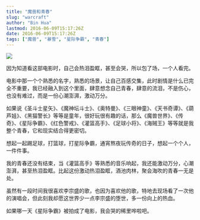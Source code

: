 ```yaml
---
title: "魔兽和青春"
slug: "warcraft"
author: "Bin Hua"
lastmod: 2016-06-09T15:17:26Z
date: 2016-06-09T15:17:26Z
tags: ["魔兽", "暴雪", "星际争霸", "青春"]
---
```


![](https://storage.tourcoder.com/tcblog/warcraft.jpg)

因为知道看这部电影时，自己会热泪盈眶，甚至会哭，所以包了场，一个人看完。

电影中那一个个熟悉的名字，熟悉的场景，让自己百感交集，此时剧情是什么已完全不重要，我已经融入到这个里面，肆意想念自己青春，肆意的流泪，不是伤心，也没有难过，而是一份心潮澎湃，激动万分。

如果说《圣斗士星矢》、《魔神坛斗士》、《奥特曼》、《三眼神童》、《天书奇谭》、《葫芦娃》、《黑猫警长》等等是童年，很好玩很有趣的话，那么《魔兽世界》、《传奇》、《星际争霸》、《红色警戒》、《灌篮高手》、《足球小将》、《海贼王》等等就是我整个青春，它和现实结合得更密切。

想起一起踢足球，打篮球，打星际争霸，通宵熬夜玩传奇的日子，想起一个个人，一件件事。

我的青春还没有结束，当《灌篮高手》等熟悉的音乐响起，我还能激动万分，心潮澎湃，甚至热泪盈眶。比起这份激动热泪盈眶，酒池肉林，聚会海吹的青春一无是处。

虽然有一段时间我很喜欢李宗盛的歌，也因为喜欢他的歌，特地去现场看了一次他的演唱会，但此刻我却愿这世界少一点李宗盛的堕世，多一份向上的热血。

如果哪一天《星际争霸》被拍成了电影，我会哭的稀里哗啦吧。
